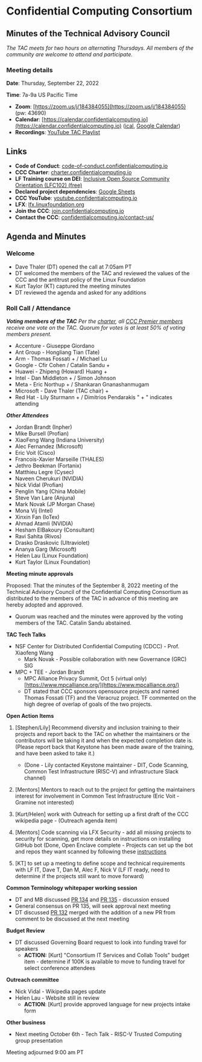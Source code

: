 # Confidential Computing Consortium

## Minutes of the Technical Advisory Council

*The TAC meets for two hours on alternating Thursdays. All members of the community are welcome to attend and participate.*

### Meeting details

**Date**: Thursday, September 22, 2022

**Time**: 7a-9a US Pacific Time

* **Zoom**: [https://zoom.us/j/184384055](https://zoom.us/j/184384055) (pw: 43690)
* **Calendar**: [https://calendar.confidentialcomputing.io](https://calendar.confidentialcomputing.io) ([ical](https://calendar.google.com/calendar/ical/c_c0pcihr7n2n1k3a38i32d9ag10%40group.calendar.google.com/public/basic.ics), [Google Calendar](https://calendar.google.com/calendar/u/0/r?cid=c_c0pcihr7n2n1k3a38i32d9ag10@group.calendar.google.com))
* **Recordings**: [YouTube TAC Playlist](https://www.youtube.com/playlist?list=PLmfkUJc39uMjaB_I1dYW72I44kr9QzG_B)

## Links

* **Code of Conduct**: [code-of-conduct.confidentialcomputing.io](https://code-of-conduct.confidentialcomputing.io)
* **CCC Charter**: [charter.confidentialcomputing.io](https://charter.confidentialcomputing.io)
* **LF Training course on DEI**: [Inclusive Open Source Community Orientation (LFC102) (free)](https://training.linuxfoundation.org/training/inclusive-open-source-community-orientation-lfc102/)
* **Declared project dependencies**: [Google Sheets](https://docs.google.com/spreadsheets/d/1UKnbbGWXYLjnPZsox3zmYo59nv3XSXjePfas5E2fER0/edit#gid=0)
* **CCC YouTube**: [youtube.confidentialcomputing.io](https://youtube.confidentialcomputing.io)
* **LFX**: [lfx.linuxfoundation.org](https://lfx.linuxfoundation.org)
* **Join the CCC**: [join.confidentialcomputing.io](https://join.confidentialcomputing.io)
* **Contact the CCC**: [confidentialcomputing.io/contact-us/](https://confidentialcomputing.io/contact-us/)


## Agenda and Minutes

### Welcome
   * Dave Thaler (DT) opened the call at 7:05am PT
   * DT welcomed the members of the TAC and reviewed the values of the CCC and the antitrust policy of the Linux Foundation
   * Kurt Taylor (KT) captured the meeting minutes
   * DT reviewed the agenda and asked for any additions

### Roll Call / Attendance

***Voting members of the TAC***
*Per the [charter](https://charter.confidentialcomputing.io), all [CCC Premier members](https://confidentialcomputing.io/members/) receive one vote on the TAC. Quorum for votes is at least 50% of voting members present.*

   * Accenture - Giuseppe Giordano
   * Ant Group - Hongliang Tian (Tate)
   * Arm - Thomas Fossati + / Michael Lu
   * Google - Cfir Cohen  / Catalin Sandu +
   * Huawei - Zhipeng (Howard) Huang +
   * Intel - Dan Middleton + / Simon Johnson
   * Meta - Eric Northup + / Shankaran Gnanashanmugam
   * Microsoft - Dave Thaler (TAC chair) +
   * Red Hat - Lily Sturmann +  / Dimitrios Pendarakis
" + " indicates attending

***Other Attendees***

   * Jordan Brandt (Inpher)
   * Mike Bursell (Profian)
   * XiaoFeng Wang (Indiana University)
   * Alec Fernandez (Microsoft)
   * Eric Voit (Cisco)
   * Francois-Xavier Marseille (THALES)
   * Jethro Beekman (Fortanix)
   * Matthieu Legre (Cysec)
   * Naveen Cherukuri (NVIDIA)
   * Nick Vidal (Profian)
   * Penglin Yang (China Mobile)
   * Steve Van Lare (Anjuna)
   * Mark Novak (JP Morgan Chase)
   * Mona Vij (Intel)
   * Xinxin Fan (IoTex)
   * Ahmad Atamli (NVIDIA)
   * Hesham ElBakoury (Consultant)
   * Ravi Sahita (Rivos)
   * Drasko Draskovic (Ultraviolet)
   * Ananya Garg (Microsoft)
   * Helen Lau (Linux Foundation)
   * Kurt Taylor (Linux Foundation)


**Meeting minute approvals**

Proposed: That the minutes of the September 8, 2022 meeting of the Technical Advisory Council of the Confidential Computing Consortium as distributed to the members of the TAC in advance of this meeting are hereby adopted and approved.

   * Quorum was reached and the minutes were approved by the voting members of the TAC. Catalin Sandu abstained.


**TAC Tech Talks**

   * NSF Center for Distributed Confidential Computing (CDCC) - Prof. Xiaofeng Wang
       * Mark Novak - Possible collaboration with new Governance (GRC) SIG
   * MPC + TEE - Jordan Brandt
       * MPC Alliance Privacy Summit, Oct 5 (virtual only) [https://www.mpcalliance.org/](https://www.mpcalliance.org/)
       * DT stated that CCC sponsors opensource projects and named Thomas Fossati (TF) and the Veracruz project. TF commented on the high degree of overlap of goals of the two projects.
       

**Open Action Items**

1. [Stephen/Lily] Recommend diversity and inclusion training to their projects and report back to the TAC on whether the maintainers or the contributors will be taking it and when the expected completion date is. (Please report back that Keystone has been made aware of the training, and have been asked to take it.)

   * (Done - Lily contacted Keystone maintainer - DIT, Code Scanning, Common Test Infrastructure (RISC-V) and infrastructure Slack channel)
2. [Mentors] Mentors to reach out to the project for getting the maintainers interest for involvement in Common Test Infrastructure (Eric Voit - Gramine not interested)

1. [Kurt/Helen] work with Outreach for setting up a first draft of the CCC wikipedia page - (Outreach agenda item)

1. [Mentors] Code scanning via LFX Security - add all missing projects to security for scanning, get more details on instructions on installing GitHub bot (Done, Open Enclave complete - Projects can set up the bot and repos they want scanned by following these [instructions]([https://community.lfx.dev/t/how-to-install-and-configure-bots-to-secure-your-projects/181)

1. [KT] to set up a meeting to define scope and technical requirements with LF IT, Dave T, Dan M, Alec F, Nick V (LF IT ready, need to determine if the projects still want to move forward)


**Common Terminology whitepaper working session**

   * DT and MB discussed [PR 134](https://github.com/confidential-computing/governance/pull/134) and [PR 135](https://github.com/confidential-computing/governance/pull/135) - discussion ensued
   * General consensus on PR 135, will seek approval next meeting
   * DT discussed [PR 132](https://github.com/confidential-computing/governance/pull/132) merged with the addition of a new PR from comment to be discussed at the next meeting

**Budget Review**

   * DT discussed Governing Board request to look into funding travel for speakers
       * **ACTION:** [Kurt] "Consortium IT Services and Collab Tools" budget item - determine if 100K is available to move to funding travel for select conference attendees

**Outreach committee**

   * Nick Vidal - Wikipedia pages update
   * Helen Lau - Website still in review
       * **ACTION**: [Kurt] provide approved language for new projects intake form

**Other business**

   * Next meeting October 6th - Tech Talk - RISC-V Trusted Computing group presentation


Meeting adjourned 9:00 am PT
